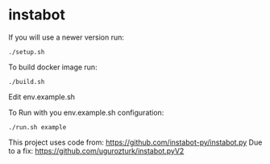 # instabot

If you will use a newer version run:
```
./setup.sh
```

To build docker image run:
```
./build.sh
```

Edit env.example.sh

To Run with you env.example.sh configuration:
```
./run.sh example
```

This project uses code from:
https://github.com/instabot-py/instabot.py
Due to a fix:
https://github.com/ugurozturk/instabot.pyV2
